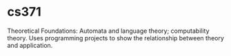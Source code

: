 # cs371
Theoretical Foundations:  Automata and language theory; computability theory. Uses programming projects to show the relationship between theory and application.
